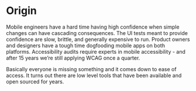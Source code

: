 # Origin

Mobile engineers have a hard time having high confidence when simple changes can have cascading consequences. The UI
tests meant to provide confidence are slow, brittle, and generally expensive to run. Product owners and designers have a
tough time dogfooding mobile apps on both platforms. Accessibility audits require experts in mobile accessibility - and
after 15 years we’re still applying WCAG once a quarter.

Basically everyone is missing something and it comes down to ease of access. It turns out there are low level tools that
have been available and open sourced for years.

